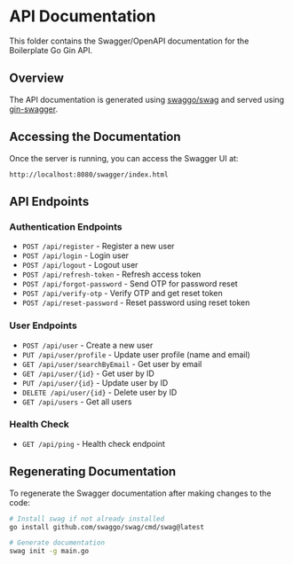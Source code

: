 # API Documentation

This folder contains the Swagger/OpenAPI documentation for the Boilerplate Go Gin API.

## Overview

The API documentation is generated using [swaggo/swag](https://github.com/swaggo/swag) and served using [gin-swagger](https://github.com/swaggo/gin-swagger).

## Accessing the Documentation

Once the server is running, you can access the Swagger UI at:

```
http://localhost:8080/swagger/index.html
```

## API Endpoints

### Authentication Endpoints

- `POST /api/register` - Register a new user
- `POST /api/login` - Login user
- `POST /api/logout` - Logout user
- `POST /api/refresh-token` - Refresh access token
- `POST /api/forgot-password` - Send OTP for password reset
- `POST /api/verify-otp` - Verify OTP and get reset token
- `POST /api/reset-password` - Reset password using reset token

### User Endpoints

- `POST /api/user` - Create a new user
- `PUT /api/user/profile` - Update user profile (name and email)
- `GET /api/user/searchByEmail` - Get user by email
- `GET /api/user/{id}` - Get user by ID
- `PUT /api/user/{id}` - Update user by ID
- `DELETE /api/user/{id}` - Delete user by ID
- `GET /api/users` - Get all users

### Health Check

- `GET /api/ping` - Health check endpoint

## Regenerating Documentation

To regenerate the Swagger documentation after making changes to the code:

```bash
# Install swag if not already installed
go install github.com/swaggo/swag/cmd/swag@latest

# Generate documentation
swag init -g main.go
```
